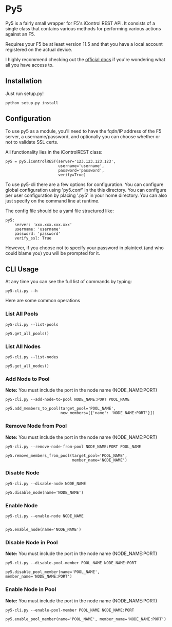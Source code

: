 # Py5 #

Py5 is a fairly small wrapper for F5's iControl REST API. It consists of a
single class that contains various methods for performing various actions
against an F5.

Requires your F5 be at least version 11.5 and that you have a local account
registered on the actual device.

I highly recommend checking out the [official docs](https://devcentral.f5.com/d/icontrol-rest-user-guide-version-1150)
if you're wondering what all you have access to.

## Installation ##

Just run setup.py!

    python setup.py install

## Configuration ##

To use py5 as a module, you'll need to have the fqdn/IP address of the
F5 server, a username/password, and optionally you can choose whether or not
to validate SSL certs.

All functionality lies in the iControlREST class:

    py5 = py5.iControlREST(server='123.123.123.123',
                           username='username',
                           password='password',
                           verify=True)

To use py5-cli there are a few options for configuration. You can configure
global configuration using 'py5.conf' in the this directory. You can
configure per user configuration by placing '.py5' in your home directory.
You can also just specify on the command line at runtime.

The config file should be a yaml file structured like:

    py5:
        server: 'xxx.xxx.xxx.xxx'
        username: 'username'
        password: 'password'
        verify_ssl: True

However, if you choose not to specify your password in plaintext (and who
could blame you) you will be prompted for it.

## CLI Usage ##

At any time you can see the full list of commands by typing:

    py5-cli.py --h

Here are some common operations

### List All Pools ###

    py5-cli.py --list-pools

    py5.get_all_pools()

### List All Nodes ###

    py5-cli.py --list-nodes

    py5.get_all_nodes()

### Add Node to Pool ###

**Note:** You must include the port in the node name (NODE_NAME:PORT)

    py5-cli.py --add-node-to-pool NODE_NAME:PORT POOL_NAME

    py5.add_members_to_pool(target_pool='POOL_NAME',
                            new_members=[{'name': 'NODE_NAME:PORT'}])

### Remove Node from Pool ###

**Note:** You must include the port in the node name (NODE_NAME:PORT)

    py5-cli.py --remove-node-from-pool NODE_NAME:PORT POOL_NAME

    py5.remove_members_from_pool(target_pool='POOL_NAME',
                                 member_name='NODE_NAME')

### Disable Node ###

    py5-cli.py --disable-node NODE_NAME

    py5.disable_node(name='NODE_NAME')

### Enable Node ###

    py5-cli.py --enable-node NODE_NAME


    py5.enable_node(name='NODE_NAME')

### Disable Node in Pool ###

**Note:** You must include the port in the node name (NODE_NAME:PORT)

    py5-cli.py --disable-pool-member POOL_NAME NODE_NAME:PORT

    py5.disable_pool_member(name='POOL_NAME', member_name='NODE_NAME:PORT')

### Enable Node in Pool ###

**Note:** You must include the port in the node name (NODE_NAME:PORT)

    py5-cli.py --enable-pool-member POOL_NAME NODE_NAME:PORT

    py5.enable_pool_member(name='POOL_NAME', member_name='NODE_NAME:PORT')
